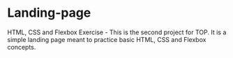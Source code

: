 # Landing-page

HTML, CSS and Flexbox Exercise - This is the second project for TOP. It is a simple landing page meant to practice basic HTML, CSS and Flexbox concepts.
